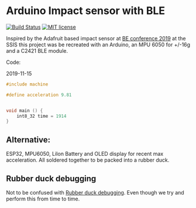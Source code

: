# Arduino Impact sensor with BLE

[![Build Status](https://travis-ci.com/kreier/impact.svg?branch=master)](https://travis-ci.com/kreier/impact)
[![MIT license](https://img.shields.io/github/license/kreier/impact?color=brightgreen)](https://kreier.mit-license.org/)

Inspired by the Adafruit based impact sensor at [BE conference 2019](http://betogetherconference.com) at the SSIS this project was be recreated with an Arduino, an MPU 6050 for +/-16g and a C2421 BLE module.

Code:

2019-11-15

``` c
#include machine

#define acceleration 9.81


void main () {
	int8_32 time = 1914
}
```

## Alternative:

ESP32, MPU6050, LiIon Battery and OLED display for recent max acceleration. All soldered together to be packed into a rubber duck.

## Rubber duck debugging

Not to be confused with [Rubber duck debugging](https://en.wikipedia.org/wiki/Rubber_duck_debugging). Even though we try and perform this from time to time.

